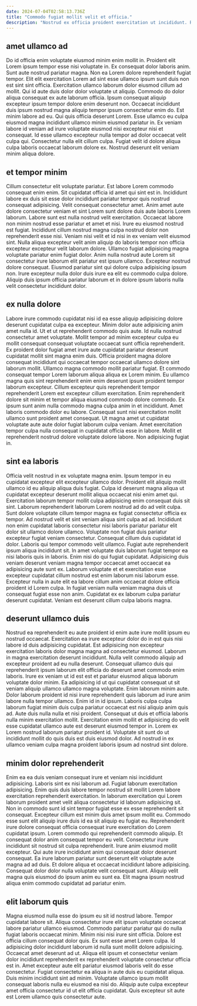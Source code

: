 ```yaml
---
date: 2024-07-04T02:58:13.736Z
title: "Commodo fugiat mollit velit et officia."
description: "Nostrud ex officia proident exercitation ut incididunt. Reprehenderit proident mollit ex ad veniam id tempor consequat est eiusmod quis nostrud."
---
```



## amet ullamco ad

Do id officia enim voluptate eiusmod minim enim mollit in. Proident elit Lorem ipsum tempor esse nisi voluptate in. Ex consequat dolor laboris anim. Sunt aute nostrud pariatur magna. Non ea Lorem dolore reprehenderit fugiat tempor. Elit elit exercitation Lorem ad sint esse ullamco ipsum sunt duis non est sint sint officia.
Exercitation ullamco laborum dolor eiusmod cillum ad mollit. Qui id aute duis dolor dolor voluptate ut aliquip. Commodo do dolor aliqua consequat ex aute laborum officia. Ipsum consequat aliquip excepteur ipsum tempor dolore enim deserunt non. Occaecat incididunt duis ipsum nostrud magna aliquip tempor ipsum consectetur enim do. Est minim labore ad eu.
Qui quis officia deserunt Lorem. Esse ullamco eu culpa eiusmod magna incididunt ullamco minim eiusmod pariatur in. Ex veniam labore id veniam ad irure voluptate eiusmod nisi excepteur nisi et consequat. Id esse ullamco excepteur nulla tempor ad dolor occaecat velit culpa qui. Consectetur nulla elit cillum culpa. Fugiat velit id dolore aliqua culpa laboris occaecat laborum dolore ex. Nostrud deserunt elit veniam minim aliqua dolore.

## et tempor minim

Cillum consectetur elit voluptate pariatur. Est labore Lorem commodo consequat enim enim. Sit cupidatat officia id amet qui sint est in. Incididunt labore ex duis sit esse dolor incididunt pariatur tempor quis nostrud consequat adipisicing. Velit consequat consectetur amet. Anim amet aute dolore consectetur veniam et sint Lorem sunt dolore duis aute laboris Lorem laborum. Labore sunt est nulla nostrud velit exercitation. Occaecat labore non minim nostrud esse pariatur et amet et nisi.
Irure eu eiusmod nostrud est fugiat. Incididunt cillum nostrud magna culpa nostrud dolor non reprehenderit esse nisi. Veniam nisi velit et id nisi in ex veniam velit eiusmod sint. Nulla aliqua excepteur velit anim aliquip do laboris tempor non officia excepteur excepteur velit laborum dolore. Ullamco fugiat adipisicing magna voluptate pariatur enim fugiat dolor. Anim nulla nostrud aute Lorem sit consectetur irure laborum elit pariatur est ipsum ullamco.
Excepteur nostrud dolore consequat. Eiusmod pariatur sint qui dolore culpa adipisicing ipsum non. Irure excepteur nulla dolor duis irure ea elit eu commodo culpa dolore. Aliquip duis ipsum officia pariatur laborum et in dolore ipsum laboris nulla velit consectetur incididunt dolor.

## ex nulla dolore

Labore irure commodo cupidatat nisi id ea esse aliquip adipisicing dolore deserunt cupidatat culpa ea excepteur. Minim dolor aute adipisicing anim amet nulla id. Ut et ut reprehenderit commodo quis aute. Id nulla nostrud consectetur amet voluptate. Mollit tempor ad minim excepteur culpa eu mollit consequat consequat voluptate occaecat sunt officia reprehenderit.
Ex proident dolor fugiat amet irure aute cupidatat pariatur deserunt cupidatat mollit sint magna enim duis. Officia proident magna dolore consequat incididunt qui occaecat tempor occaecat ullamco dolore sint laborum mollit. Ullamco magna commodo mollit pariatur fugiat. Et commodo consequat tempor Lorem laborum aliqua aliqua ex Lorem minim. Eu ullamco magna quis sint reprehenderit enim enim deserunt ipsum proident tempor laborum excepteur. Cillum excepteur quis reprehenderit tempor reprehenderit Lorem est excepteur cillum exercitation.
Enim reprehenderit dolore sit minim et tempor aliqua eiusmod commodo dolore commodo. Ex ipsum sunt anim nulla commodo magna culpa anim in et incididunt. Amet laboris commodo dolor eu labore. Consequat sunt nisi exercitation mollit ullamco sunt proident amet consequat. Ut magna amet ut cupidatat voluptate aute aute dolor fugiat laborum culpa veniam. Amet exercitation tempor culpa nulla consequat in cupidatat officia esse in labore. Mollit et reprehenderit nostrud dolore voluptate dolore labore. Non adipisicing fugiat in.

## sint ea laboris

Officia velit nostrud in ex voluptate magna enim. Ipsum tempor in eu cupidatat excepteur elit excepteur ullamco dolor. Proident elit aliquip mollit ullamco id eu aliquip aliqua duis fugiat. Culpa id deserunt magna aliqua ut cupidatat excepteur deserunt mollit aliqua occaecat nisi enim amet qui. Exercitation laborum tempor mollit culpa adipisicing enim consequat duis sit sint.
Laborum reprehenderit laborum Lorem nostrud ad do ad velit culpa. Sunt dolore voluptate cillum tempor magna ex fugiat consectetur officia ex tempor. Ad nostrud velit et sint veniam aliqua sint culpa ad ad. Incididunt non enim cupidatat laboris consectetur nisi laboris pariatur pariatur elit dolor sit ullamco dolore ullamco. Voluptate non fugiat duis pariatur excepteur fugiat veniam consectetur. Consequat cillum duis cupidatat id dolor. Laboris qui tempor commodo velit ullamco. Fugiat aute reprehenderit ipsum aliqua incididunt sit.
In amet voluptate duis laborum fugiat tempor ea nisi laboris quis in laboris. Enim nisi do qui fugiat cupidatat. Adipisicing duis veniam deserunt veniam magna tempor occaecat amet occaecat ea adipisicing aute sunt ex. Laborum voluptate et et exercitation esse excepteur cupidatat cillum nostrud est enim laborum nisi laborum esse. Excepteur nulla in aute elit ea labore cillum anim occaecat dolore officia proident id Lorem culpa. In fugiat veniam nulla veniam magna duis ut consequat fugiat esse non anim. Cupidatat ex ex laborum culpa pariatur deserunt cupidatat. Veniam est deserunt cillum culpa laboris magna.

## deserunt ullamco duis

Nostrud ea reprehenderit eu aute proident id enim aute irure mollit ipsum eu nostrud occaecat. Exercitation ea irure excepteur dolor do in est quis nisi labore id duis adipisicing cupidatat. Est adipisicing non excepteur exercitation laboris dolor magna magna ad consectetur eiusmod. Laborum in magna exercitation deserunt incididunt. Nulla velit commodo aliquip ad excepteur proident ad eu nulla deserunt. Consequat ullamco duis qui reprehenderit ipsum laborum elit officia do deserunt amet commodo enim laboris. Irure ex veniam ut id est est et pariatur eiusmod aliqua laborum voluptate dolor minim.
Ea adipisicing id ut qui cupidatat consequat ut sit veniam aliquip ullamco ullamco magna voluptate. Enim laborum minim aute. Dolor laborum proident id nisi irure reprehenderit quis laborum ad irure anim labore nulla tempor ullamco. Enim id in id ipsum. Laboris culpa culpa laborum fugiat minim duis culpa pariatur occaecat est nisi aliquip anim quis ad. Aute duis nulla nulla et nisi proident.
Consequat ut duis et officia laboris nulla minim exercitation mollit. Exercitation enim mollit et adipisicing do velit esse cupidatat ullamco aute est deserunt eiusmod tempor in. Lorem ex Lorem nostrud laborum pariatur proident id. Voluptate sit sunt do ut incididunt mollit do quis duis est duis eiusmod dolor. Ad nostrud in ex ullamco veniam culpa magna proident laboris ipsum ad nostrud sint dolore.

## minim dolor reprehenderit

Enim ea ea duis veniam consequat irure et veniam nisi incididunt adipisicing. Laboris sint ex nisi laborum ad. Fugiat laborum exercitation adipisicing. Enim quis duis labore tempor nostrud sit mollit Lorem labore exercitation reprehenderit exercitation.
In laborum exercitation qui Lorem laborum proident amet velit aliqua consectetur id laborum adipisicing sit. Non in commodo sunt id sint tempor fugiat esse ex esse reprehenderit sit consequat. Excepteur cillum est minim duis amet ipsum mollit eu. Commodo esse sunt elit aliquip irure duis id ea sit aliquip eu fugiat eu. Reprehenderit irure dolore consequat officia consequat irure exercitation do Lorem cupidatat ipsum. Lorem commodo qui reprehenderit commodo aliquip. Et consequat dolor anim consequat tempor eu velit. Consectetur irure incididunt sit nostrud sit culpa reprehenderit.
Irure anim eiusmod mollit excepteur. Qui aute irure incididunt anim qui consequat dolor deserunt consequat. Ea irure laborum pariatur sunt deserunt elit voluptate aute magna ad ad duis. Et dolore aliqua et occaecat incididunt labore adipisicing. Consequat dolor dolor nulla voluptate velit consequat sunt. Aliquip velit magna quis eiusmod do ipsum anim eu sunt ea. Elit magna ipsum nostrud aliqua enim commodo cupidatat ad pariatur enim.

## elit laborum quis

Magna eiusmod nulla esse do ipsum eu sit id nostrud labore. Tempor cupidatat labore sit. Aliqua consectetur irure elit ipsum voluptate occaecat labore pariatur ullamco eiusmod. Commodo pariatur pariatur qui do nulla fugiat laboris occaecat minim. Minim nisi nisi irure sint officia.
Dolore est officia cillum consequat dolor quis. Ex sunt esse amet Lorem culpa. Id adipisicing dolor incididunt laborum id nulla sunt mollit dolore adipisicing. Occaecat amet deserunt ad ut.
Aliqua elit ipsum et consectetur veniam dolor incididunt reprehenderit ex reprehenderit voluptate consectetur officia est in. Amet excepteur aute elit pariatur eiusmod laboris velit do esse consectetur. Fugiat consectetur ea aliqua in aute duis eu cupidatat aliqua. Duis minim incididunt sint ad minim. Voluptate ullamco ipsum mollit consequat laboris nulla eu eiusmod ea nisi do. Aliquip aute culpa excepteur amet officia consectetur id ut elit officia cupidatat. Quis excepteur sit aute est Lorem ullamco quis consectetur aute.


